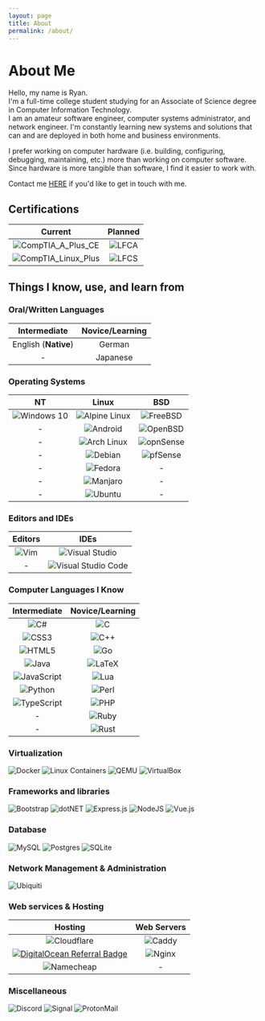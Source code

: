 ```yaml
---
layout: page
title: About
permalink: /about/
---
```


# About Me

Hello, my name is Ryan.\
I'm a full-time college student studying for an Associate of Science degree in Computer Information Technology.\
I am an amateur software engineer, computer systems administrator, and network engineer. I'm constantly learning new systems and solutions that can and are deployed in both home and business environments.

I prefer working on computer hardware (i.e. building, configuring, debugging, maintaining, etc.) more than working on computer software. Since hardware is more tangible than software, I find it easier to work with.

Contact me [HERE](mailto:rbradley0@foxsys.org?subject=Contacting%20From%20Github) if you'd like to get in touch with me.

## Certifications

| Current | Planned |
| :-: | :-: |
| ![CompTIA_A_Plus_CE](https://img.shields.io/badge/CompTIA_A+_CE-FF0000?style=for-the-badge&logo=none) | ![LFCA](https://img.shields.io/badge/Linux_Foundation_LFCA-003366?style=for-the-badge&logo=linux-foundation&logoColor=white) |
| ![CompTIA_Linux_Plus](https://img.shields.io/badge/CompTIA_Linux+-FF0000?style=for-the-badge&logo=none) | ![LFCS](https://img.shields.io/badge/Linux_Foundation_LFCS-003366?style=for-the-badge&logo=linux-foundation&logoColor=white) |

## Things I know, use, and learn from

### Oral/Written Languages

| Intermediate | Novice/Learning |
| :-: | :-: |
| English (**Native**) | German |
| - | Japanese |

### Operating Systems

| NT | Linux | BSD |
| :-: | :-: | :-: |
| ![Windows 10](https://img.shields.io/badge/Windows_10-0078D6?style=for-the-badge&logo=windows&logoColor=white) | ![Alpine Linux](https://img.shields.io/badge/Alpine_Linux-0D597F?style=for-the-badge&logo=alpine-linux&logoColor=white) | ![FreeBSD](https://img.shields.io/badge/FreeBSD-FF0000?style=for-the-badge&logo=freebsd&logoColor=white) |
| - | ![Android](https://img.shields.io/badge/Android-3DDC84?style=for-the-badge&logo=android&logoColor=white) | ![OpenBSD](https://img.shields.io/badge/OpenBSD-FFD700?style=for-the-badge&logo=openbsd&logoColor=black) |
| - | ![Arch Linux](https://img.shields.io/badge/Arch_Linux-1793D1?style=for-the-badge&logo=arch-linux&logoColor=white) | ![opnSense](https://img.shields.io/badge/opnSense-E95420?style=for-the-badge&logo=opnsense&logoColor=white) |
| - | ![Debian](https://img.shields.io/badge/Debian-D70A53?style=for-the-badge&logo=debian&logoColor=white) | ![pfSense](https://img.shields.io/badge/pfSense-0078d7?style=for-the-badge&logo=pfsense&logoColor=white) |
| - | ![Fedora](https://img.shields.io/badge/Fedora-294172?style=for-the-badge&logo=fedora&logoColor=white) | - |
| - | ![Manjaro](https://img.shields.io/badge/Manjaro-11AB00?style=for-the-badge&logo=manjaro&logoColor=white) | - |
| - | ![Ubuntu](https://img.shields.io/badge/Ubuntu-E95420?style=for-the-badge&logo=ubuntu&logoColor=white) | - |

### Editors and IDEs

| Editors | IDEs |
| :-: | :-: |
| ![Vim](https://img.shields.io/badge/VIM-11AB00?style=for-the-badge&logo=vim&logoColor=white) | ![Visual Studio](https://img.shields.io/badge/Visual_Studio-5C2D91?style=for-the-badge&logo=visual-studio&logoColor=white) |
| - | ![Visual Studio Code](https://img.shields.io/badge/VS_Code-0078d7?style=for-the-badge&logo=visual-studio-code&logoColor=white) |

### Computer Languages I Know

| Intermediate | Novice/Learning |
| :-: | :-: |
| ![C#](https://img.shields.io/badge/c%23-239120?style=for-the-badge&logo=c-sharp&logoColor=white) | ![C](https://img.shields.io/badge/c-00599C?style=for-the-badge&logo=c&logoColor=white) |
| ![CSS3](https://img.shields.io/badge/css3-1572B6?style=for-the-badge&logo=css3&logoColor=white) | ![C++](https://img.shields.io/badge/c++-00599C?style=for-the-badge&logo=c%2B%2B&logoColor=white) |
| ![HTML5](https://img.shields.io/badge/html5-E34F26?style=for-the-badge&logo=html5&logoColor=white) | ![Go](https://img.shields.io/badge/go-00ADD8?style=for-the-badge&logo=go&logoColor=white) |
| ![Java](https://img.shields.io/badge/java-ED8B00?style=for-the-badge&logo=java&logoColor=black) | ![LaTeX](https://img.shields.io/badge/latex-008080?style=for-the-badge&logo=latex&logoColor=white) |
| ![JavaScript](https://img.shields.io/badge/javascript-323330?style=for-the-badge&logo=javascript&logoColor=white) | ![Lua](https://img.shields.io/badge/lua-2C2D72?style=for-the-badge&logo=lua&logoColor=white) |
| ![Python](https://img.shields.io/badge/python-14354C?style=for-the-badge&logo=python&logoColor=white) | ![Perl](https://img.shields.io/badge/perl-39457E?style=for-the-badge&logo=perl&logoColor=white) |
| ![TypeScript](https://img.shields.io/badge/typescript-007ACC?style=for-the-badge&logo=typescript&logoColor=white) | ![PHP](https://img.shields.io/badge/php-777BB4?style=for-the-badge&logo=php&logoColor=white) |
| - | ![Ruby](https://img.shields.io/badge/ruby-CC342D?style=for-the-badge&logo=ruby&logoColor=white) |
| - | ![Rust](https://img.shields.io/badge/rust-000000?style=for-the-badge&logo=rust&logoColor=white) |

### Virtualization

![Docker](https://img.shields.io/badge/docker-2496ED?style=for-the-badge&logo=docker&logoColor=white)
![Linux Containers](https://img.shields.io/badge/LXC-003366?style=for-the-badge&logo=linux-containers&logoColor=white)
![QEMU](https://img.shields.io/badge/QEMU-FF6600?style=for-the-badge&logo=qemu&logoColor=white)
![VirtualBox](https://img.shields.io/badge/Virtual_Box-183A61?style=for-the-badge&logo=virtualbox&logoColor=white)

### Frameworks and libraries

![Bootstrap](https://img.shields.io/badge/bootstrap-563D7C?style=for-the-badge&logo=bootstrap&logoColor=white)
![dotNET](https://img.shields.io/badge/.net-5C2D91?style=for-the-badge&logo=dot-net&logoColor=white)
![Express.js](https://img.shields.io/badge/express.js-404d59?style=for-the-badge&logo=express&logoColor=61DAFB)
![NodeJS](https://img.shields.io/badge/node.js-43853D?style=for-the-badge&logo=node-dot-js&logoColor=white)
![Vue.js](https://img.shields.io/badge/vue.js-4FC08D?style=for-the-badge&logo=vue-dot-js&logoColor=white)

### Database

![MySQL](https://img.shields.io/badge/mysql-4479A1?style=for-the-badge&logo=mysql&logoColor=white)
![Postgres](https://img.shields.io/badge/postgres-4169E1?style=for-the-badge&logo=postgresql&logoColor=white)
![SQLite](https://img.shields.io/badge/sqlite-003B57?style=for-the-badge&logo=sqlite&logoColor=white)

### Network Management & Administration

![Ubiquiti](https://img.shields.io/badge/ubiquiti-0559C9?style=for-the-badge&logo=ubiquiti&logoColor=white)

### Web services & Hosting

| Hosting | Web Servers |
| :-: | :-: |
| ![Cloudflare](https://img.shields.io/badge/Cloudflare-FFA500?style=for-the-badge&logo=cloudflare&logoColor=white) | ![Caddy](https://img.shields.io/badge/caddy-009639?style=for-the-badge&logo=caddy&logoColor=white) |
| [![DigitalOcean Referral Badge](https://img.shields.io/badge/DigitalOcean-0167ff?style=for-the-badge&logo=digitalocean&logoColor=white)](https://www.digitalocean.com/?refcode=ae0a1f51dd8d&utm_campaign=Referral_Invite&utm_medium=Referral_Program&utm_source=badge) | ![Nginx](https://img.shields.io/badge/nginx-009639?style=for-the-badge&logo=nginx&logoColor=white) |
| ![Namecheap](https://img.shields.io/badge/Namecheap-DE3723?style=for-the-badge&logo=namecheap&logoColor=white) | - |

### Miscellaneous

![Discord](https://img.shields.io/badge/discord-5865F2?style=for-the-badge&logo=discord&logoColor=white)
![Signal](https://img.shields.io/badge/signal-2592E9?style=for-the-badge&logo=signal&logoColor=white)
![ProtonMail](https://img.shields.io/badge/protonmail-8B89CC?style=for-the-badge&logo=protonmail&logoColor=white)

<!-- ### Methods of Support

| Service | Payment ID |
|:-:|:-:|
|![Monero](https://img.shields.io/badge/monero-FF6600?style=for-the-badge&logo=monero&logoColor=white)|43fen3Ag47N5MmQA4HJBadR3fnZnR66xfTa5wEk2zj7rCRFXX72Du8GEneBSUcxf1SC2ZouFEzuaBNpYfyVRwVPVMRLQxoy| -->
